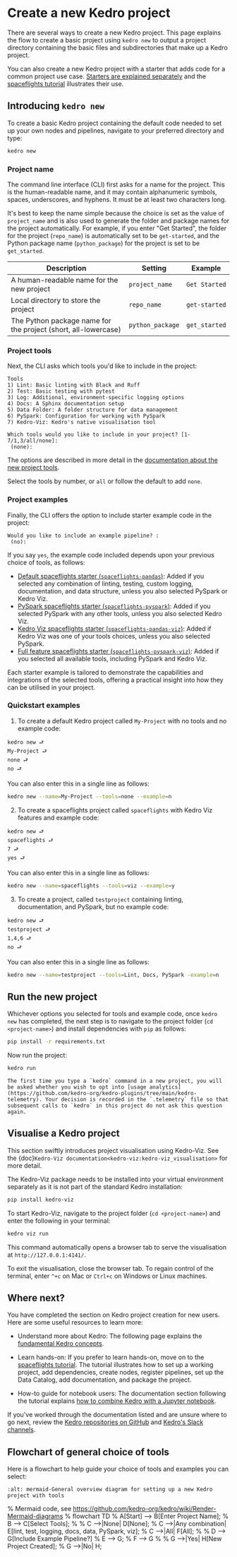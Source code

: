 # Create a new Kedro project

There are several ways to create a new Kedro project. This page explains the flow to create a basic project using `kedro new` to output a project directory containing the basic files and subdirectories that make up a Kedro project.

You can also create a new Kedro project with a starter that adds code for a common project use case. [Starters are explained separately](../starters/starters.md) and the [spaceflights tutorial](../tutorial/tutorial_template.md) illustrates their use.

## Introducing `kedro new`

To create a basic Kedro project containing the default code needed to set up your own nodes and pipelines, navigate to your preferred directory and type:

```bash
kedro new
```

### Project name

The command line interface (CLI) first asks for a name for the project. This is the human-readable name, and it may contain alphanumeric symbols, spaces, underscores, and hyphens. It must be at least two characters long.

It's best to keep the name simple because the choice is set as the value of `project_name` and is also used to generate the folder and package names for the project automatically. For example, if you enter "Get Started", the folder for the project (`repo_name`) is automatically set to be `get-started`, and the Python package name (`python_package`) for the project is set to be `get_started`.


| Description                                                     | Setting          | Example       |
| --------------------------------------------------------------- | ---------------- | ------------- |
| A human-readable name for the new project                      | `project_name`   | `Get Started` |
| Local directory to store the project                           | `repo_name`      | `get-started` |
| The Python package name for the project (short, all-lowercase) | `python_package` | `get_started` |

### Project tools

Next, the CLI asks which tools you'd like to include in the project:

```text
Tools
1) Lint: Basic linting with Black and Ruff
2) Test: Basic testing with pytest
3) Log: Additional, environment-specific logging options
4) Docs: A Sphinx documentation setup
5) Data Folder: A folder structure for data management
6) PySpark: Configuration for working with PySpark
7) Kedro-Viz: Kedro's native visualisation tool

Which tools would you like to include in your project? [1-7/1,3/all/none]:
 (none): 
```

The options are described in more detail in the [documentation about the new project tools](../starters/new_project_tools.md).

Select the tools by number, or `all` or follow the default to add `none`.


### Project examples

Finally, the CLI offers the option to include starter example code in the project:

```text
Would you like to include an example pipeline? :
 (no): 
```

If you say `yes`, the example code included depends upon your previous choice of tools, as follows:

* [Default spaceflights starter (`spaceflights-pandas`)](https://github.com/kedro-org/kedro-starters/tree/main/spaceflights-pandas): Added if you selected any combination of linting, testing, custom logging, documentation, and data structure, unless you also selected PySpark or Kedro Viz.
* [PySpark spaceflights starter (`spaceflights-pyspark`)](https://github.com/kedro-org/kedro-starters/tree/main/spaceflights-pyspark): Added if you selected PySpark with any other tools, unless you also selected Kedro Viz.
* [Kedro Viz spaceflights starter (`spaceflights-pandas-viz`)](https://github.com/kedro-org/kedro-starters/tree/main/spaceflights-pandas-viz): Added if Kedro Viz was one of your tools choices, unless you also selected PySpark.
* [Full feature spaceflights starter (`spaceflights-pyspark-viz`)](https://github.com/kedro-org/kedro-starters/tree/main/spaceflights-pyspark-viz): Added if you selected all available tools, including PySpark and Kedro Viz.

Each starter example is tailored to demonstrate the capabilities and integrations of the selected tools, offering a practical insight into how they can be utilised in your project.

### Quickstart examples

1. To create a default Kedro project called `My-Project` with no tools and no example code:

```text
kedro new ⮐
My-Project ⮐
none ⮐
no ⮐
```

You can also enter this in a single line as follows:

```bash
kedro new --name=My-Project --tools=none --example=n
```

2. To create a spaceflights project called `spaceflights` with Kedro Viz features and example code:

```text
kedro new ⮐
spaceflights ⮐
7 ⮐
yes ⮐
```

You can also enter this in a single line as follows:

```bash
kedro new --name=spaceflights --tools=viz --example=y
```

3. To create a project, called `testproject` containing linting, documentation, and PySpark, but no example code:

```text
kedro new ⮐
testproject ⮐
1,4,6 ⮐
no ⮐
```

You can also enter this in a single line as follows:

```bash
kedro new --name=testproject --tools=Lint, Docs, PySpark -example=n
```


## Run the new project

Whichever options you selected for tools and example code, once `kedro new` has completed, the next step is to navigate to the project folder (`cd <project-name>`) and install dependencies with `pip` as follows:

```bash
pip install -r requirements.txt
```

Now run the project:

```bash
kedro run
```

```{note}
The first time you type a `kedro` command in a new project, you will be asked whether you wish to opt into [usage analytics](https://github.com/kedro-org/kedro-plugins/tree/main/kedro-telemetry). Your decision is recorded in the `.telemetry` file so that subsequent calls to `kedro` in this project do not ask this question again.
```

## Visualise a Kedro project

This section swiftly introduces project visualisation using Kedro-Viz. See the {doc}`Kedro-Viz documentation<kedro-viz:kedro-viz_visualisation>` for more detail.

The Kedro-Viz package needs to be installed into your virtual environment separately as it is not part of the standard Kedro installation:

```bash
pip install kedro-viz
```

To start Kedro-Viz, navigate to the project folder (`cd <project-name>`) and enter the following in your terminal:

```bash
kedro viz run
```

This command automatically opens a browser tab to serve the visualisation at `http://127.0.0.1:4141/`.

To exit the visualisation, close the browser tab. To regain control of the terminal, enter `^+c` on Mac or `Ctrl+c` on Windows or Linux machines.

## Where next?
You have completed the section on Kedro project creation for new users. Here are some useful resources to learn more:

* Understand more about Kedro: The following page explains the [fundamental Kedro concepts](./kedro_concepts.md).

* Learn hands-on: If you prefer to learn hands-on, move on to the [spaceflights tutorial](../tutorial/spaceflights_tutorial.md). The tutorial illustrates how to set up a working project, add dependencies, create nodes, register pipelines, set up the Data Catalog, add documentation, and package the project.

* How-to guide for notebook users: The documentation section following the tutorial explains [how to combine Kedro with a Jupyter notebook](../notebooks_and_ipython/kedro_and_notebooks.md).

If you've worked through the documentation listed and are unsure where to go next, review the [Kedro repositories on GitHub](https://github.com/kedro-org) and [Kedro's Slack channels](https://slack.kedro.org).

## Flowchart of general choice of tools

Here is a flowchart to help guide your choice of tools and examples you can select:

```{figure} ../meta/images/new-project-tools.png
:alt: mermaid-General overview diagram for setting up a new Kedro project with tools
```
% Mermaid code, see https://github.com/kedro-org/kedro/wiki/Render-Mermaid-diagrams
% flowchart TD
%     A[Start] --> B[Enter Project Name];
%     B --> C[Select Tools];
%
%     C -->|None| D[None];
%     C -->|Any combination| E[lint, test, logging, docs, data, PySpark, viz];
%     C -->|All| F[All];
%
%     D --> G[Include Example Pipeline?]
%     E --> G;
%     F --> G
%
%     G -->|Yes| H[New Project Created];
%     G -->|No| H;
